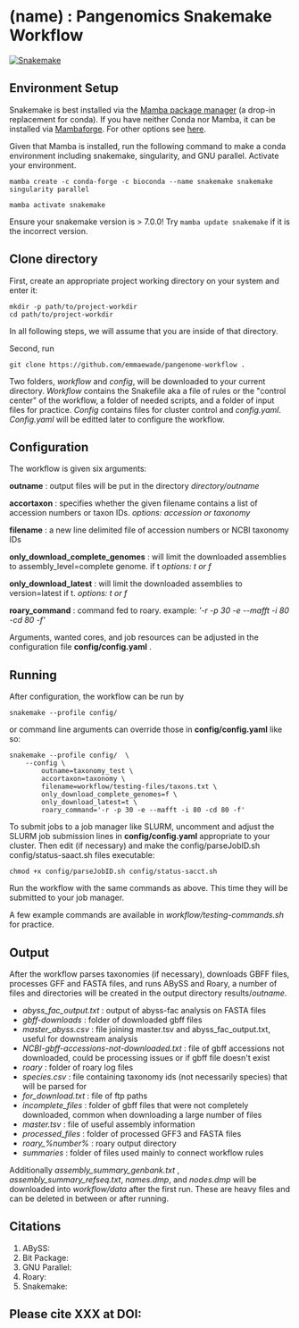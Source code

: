 # (name) : Pangenomics Snakemake Workflow
[![Snakemake](https://img.shields.io/badge/snakemake-≥7.25.0-brightgreen.svg)](https://snakemake.github.io)

## Environment Setup
Snakemake is best installed via the [Mamba package manager](https://github.com/mamba-org/mamba) (a drop-in replacement for conda). If you have neither Conda nor Mamba, it can be installed via [Mambaforge](https://github.com/conda-forge/miniforge#mambaforge). For other options see [here](https://github.com/mamba-org/mamba).

Given that Mamba is installed, run the following command to make a conda environment including snakemake, singularity, and GNU parallel. Activate your environment.

```
mamba create -c conda-forge -c bioconda --name snakemake snakemake singularity parallel

mamba activate snakemake
```

Ensure your snakemake version is > 7.0.0! Try `mamba update snakemake` if it is the incorrect version.

## Clone directory

First, create an appropriate project working directory on your system and enter it:

```
mkdir -p path/to/project-workdir
cd path/to/project-workdir
```

In all following steps, we will assume that you are inside of that directory.

Second, run
```
git clone https://github.com/emmaewade/pangenome-workflow . 
```

Two folders, *workflow* and *config*, will be downloaded to your current directory. *Workflow* contains the Snakefile aka a file of rules or the "control center" of the workflow, a folder of needed scripts, and a folder of input files for practice. *Config* contains files for cluster control and *config.yaml*. *Config.yaml* will be editted later to configure the workflow.

## Configuration

The workflow is given six arguments: 

**outname** : output files will be put in the directory *directory/outname*

**accortaxon** : specifies whether the given filename contains a list of accession numbers or taxon IDs. *options: accession or taxonomy*

**filename** : a new line delimited file of accession numbers or NCBI taxonomy IDs 

**only_download_complete_genomes** : will limit the downloaded assemblies to assembly_level=complete genome. if t *options: t or f*

**only_download_latest** : will limit the downloaded assemblies to version=latest if t. *options: t or f*

**roary_command** : command fed to roary. example: *'-r -p 30 -e --mafft -i 80 -cd 80 -f'*

Arguments, wanted cores, and job resources can be adjusted in the configuration file **config/config.yaml** . 

## Running
After configuration, the workflow can be run by 

```
snakemake --profile config/  
```

or command line arguments can override those in **config/config.yaml** like so: 

```
snakemake --profile config/  \
    --config \
        outname=taxonomy_test \
        accortaxon=taxonomy \
        filename=workflow/testing-files/taxons.txt \
        only_download_complete_genomes=f \
        only_download_latest=t \
        roary_command='-r -p 30 -e --mafft -i 80 -cd 80 -f'
```

To submit jobs to a job manager like SLURM, uncomment and adjust the SLURM job submission lines in **config/config.yaml** appropriate to your cluster. Then edit (if necessary) and make the config/parseJobID.sh config/status-saact.sh files executable: 
```
chmod +x config/parseJobID.sh config/status-sacct.sh 
```
Run the workflow with the same commands as above. This time they will be submitted to your job manager. 

A few example commands are available in *workflow/testing-commands.sh* for practice.

## Output
After the workflow parses taxonomies (if necessary), downloads GBFF files, processes GFF and FASTA files, and runs ABySS and Roary, a number of files and directories will be created in the output directory results/*outname*.

- *abyss_fac_output.txt* : output of abyss-fac analysis on FASTA files
- *gbff-downloads* : folder of downloaded gbff files
- *master_abyss.csv* : file joining master.tsv and abyss_fac_output.txt, useful for downstream analysis
- *NCBI-gbff-accessions-not-downloaded.txt* : file of gbff accessions not downloaded, could be processing issues or if gbff file doesn't exist
- *roary* : folder of roary log files
- *species.csv* : file containing taxonomy ids (not necessarily species) that will be parsed for
- *for_download.txt* : file of ftp paths 
- *incomplete_files* : folder of gbff files that were not completely downloaded, common when downloading a large number of files
- *master.tsv* : file of useful assembly information
- *processed_files* : folder of processed GFF3 and FASTA files
- *roary_%number%* : roary output directory
- *summaries* : folder of files used mainly to connect workflow rules

Additionally *assembly_summary_genbank.txt* , *assembly_summary_refseq.txt*,  *names.dmp*, and  *nodes.dmp* will be downloaded into *workflow/data* after the first run. These are heavy files and can be deleted in between or after running. 

## Citations
1. ABySS:
2. Bit Package:
3. GNU Parallel: 
4. Roary:
5. Snakemake:

## Please cite XXX at DOI: 

